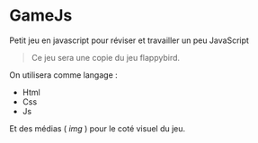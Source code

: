 # GameJs

Petit jeu en javascript pour réviser et travailler un peu JavaScript

> Ce jeu sera une copie du jeu flappybird.

On utilisera comme langage :

- Html
- Css
- Js

Et des médias ( *img* ) pour le coté visuel du jeu.

